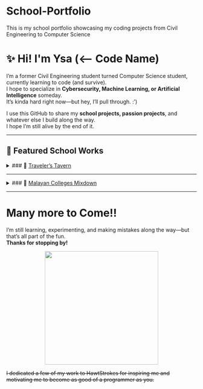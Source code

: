 # School-Portfolio
This is my school portfolio showcasing my coding projects from Civil Engineering to Computer Science

# ✨ Hi! I'm Ysa (<-- Code Name)

I’m a former Civil Engineering student turned Computer Science student, currently learning to code (and survive).  
I hope to specialize in **Cybersecurity, Machine Learning, or Artificial Intelligence** someday.  
It’s kinda hard right now—but hey, I’ll pull through. :’)

I use this GitHub to share my **school projects, passion projects**, and whatever else I build along the way.  
I hope I’m still alive by the end of it.

---

## 📌 Featured School Works

<details>
<summary>### 🧾 <a href="https://github.com/YsaMee/TravelersTavern">Traveler’s Tavern</a></summary>

A Python-based, text-based mock kiosk for a self-ordering restaurant.  
Simulates the ordering process, order customization, and receipt generation, all through a command-line interface.  
Created as my *Computer Fundamental Programming 1 final project* back in my first year of Civil Engineering—where I first fell in love with coding.

> 🛠️ **Python · Text UI · Menu System · Receipt Generation**

</details>

---

<details>
<summary>### 🎵 <a href="https://github.com/YsaMee/Malayan-Colleges-Mixdown">Malayan Colleges Mixdown</a></summary>

A rhythm game built in Python and pygame, inspired by DDR, Piano Tiles, and Guitar Hero.  
Players hit arrow keys in sync with a custom chiptune remix of the MMCM Hymn—a fun tribute to student life at Mapúa Malayan Colleges Mindanao.  
Another *Computer Fundamental Programming 2 final project* which I also did in my Civil Engineering days. lol.

> ✨ **Python · pygame · Game Development · Custom Music**

**Features:**
- Fast-paced, retro-inspired rhythm gameplay
- Custom MMCM Hymn remix in chiptune style
- Symbolic gameplay that mirrors the ups and downs of student life

</details>

--- 
# Many more to Come!!

I’m still learning, experimenting, and making mistakes along the way—but that’s all part of the fun.  
**Thanks for stopping by!** 

<p align="center">
  <img src="https://media3.giphy.com/media/v1.Y2lkPTc5MGI3NjExbmlwdzM3YXV2cHYxcDMxc3JnZXc4bHNlZ2g3bGlqbG1wdWx6cTR6diZlcD12MV9pbnRlcm5hbF9naWZfYnlfaWQmY3Q9Zw/aNqEFrYVnsS52/giphy.gif" width="300">
</p>


~~I dedicated a few of my work to HawtStrokes for inspiring me and motivating me to become as good of a programmer as you.~~

